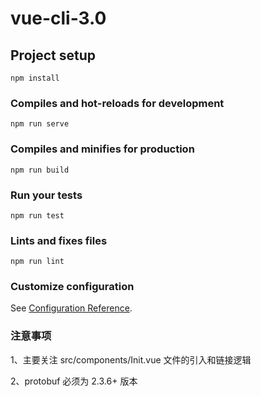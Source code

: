 # vue-cli-3.0

## Project setup
```
npm install
```

### Compiles and hot-reloads for development
```
npm run serve
```

### Compiles and minifies for production
```
npm run build
```

### Run your tests
```
npm run test
```

### Lints and fixes files
```
npm run lint
```

### Customize configuration
See [Configuration Reference](https://cli.vuejs.org/config/).

### 注意事项

1、主要关注 src/components/Init.vue 文件的引入和链接逻辑

2、protobuf 必须为 2.3.6+ 版本